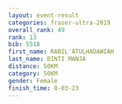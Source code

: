 ```yaml
---
layout: event-result 
categories: fraser-ultra-2019 
overall_rank: 49
rank: 13
bib: 5518
first_name: RABIL'ATULHADAWIAH
last_name: BINTI MANJA
distance: 50KM
category: 50KM
gender: Female
finish_time: 8-03-23
---
```

